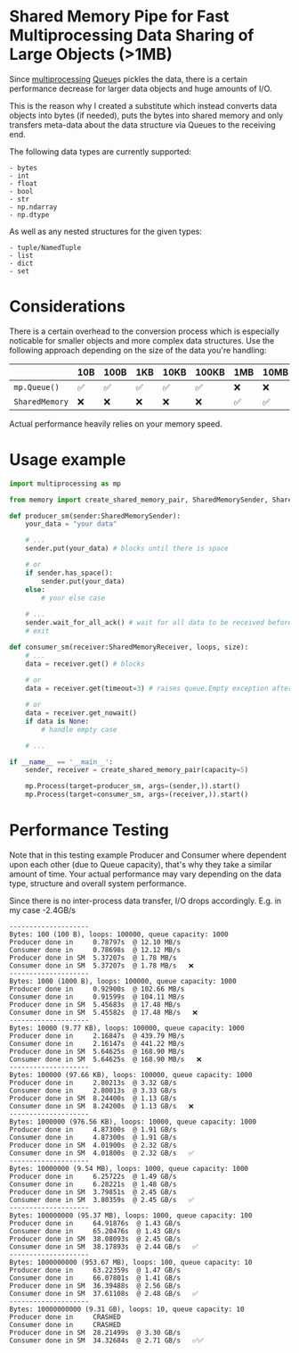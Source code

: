 # Shared Memory Pipe for Fast Multiprocessing Data Sharing of Large Objects (>1MB)

Since [multiprocessing](https://docs.python.org/3/library/multiprocessing.html) [Queue](https://docs.python.org/3/library/multiprocessing.html#multiprocessing.Queue)s pickles the data, there is a certain performance decrease for larger data objects and huge amounts of I/O.

This is the reason why I created a substitute which instead converts data objects into bytes (if needed), puts the bytes into shared memory and only transfers meta-data about the data structure via Queues to the receiving end.

The following data types are currently supported:
```
- bytes
- int
- float
- bool
- str
- np.ndarray
- np.dtype
```

As well as any nested structures for the given types:
```
- tuple/NamedTuple
- list
- dict
- set
```

# Considerations
There is a certain overhead to the conversion process which is especially noticable for smaller objects and more complex data structures.
Use the following approach depending on the size of the data you're handling:

||10B|100B|1KB|10KB|100KB|1MB|10MB|100MB|1GB|10GB|
|---|---|---|---|---|---|---|---|---|---|---|
|``mp.Queue()``|✅|✅|✅|✅|✅|❌|❌|❌|❌|❌|
|``SharedMemory``|❌|❌|❌|❌|❌|✅|✅|✅|✅|✅|

Actual performance heavily relies on your memory speed.

# Usage example
```python
import multiprocessing as mp

from memory import create_shared_memory_pair, SharedMemorySender, SharedMemoryReceiver

def producer_sm(sender:SharedMemorySender):
    your_data = "your data"

    # ...
    sender.put(your_data) # blocks until there is space

    # or
    if sender.has_space():
        sender.put(your_data)
    else:
        # your else case
    
    # ...
    sender.wait_for_all_ack() # wait for all data to be received before closing the sender
    # exit

def consumer_sm(receiver:SharedMemoryReceiver, loops, size):
    # ...
    data = receiver.get() # blocks
    
    # or
    data = receiver.get(timeout=3) # raises queue.Empty exception after 3s

    # or
    data = receiver.get_nowait()
    if data is None:
        # handle empty case

    # ...

if __name__ == '__main__':
    sender, receiver = create_shared_memory_pair(capacity=5)

    mp.Process(target=producer_sm, args=(sender,)).start()
    mp.Process(target=consumer_sm, args=(receiver,)).start()

```

# Performance Testing
Note that in this testing example Producer and Consumer where dependent upon each other (due to Queue capacity), that's why they take a similar amount of time. Your actual performance may vary depending on the data type, structure and overall system performance.

Since there is no inter-process data transfer, I/O drops accordingly. E.g. in my case -2.4GB/s

```
--------------------
Bytes: 100 (100 B), loops: 100000, queue capacity: 1000
Producer done in     0.78797s  @ 12.10 MB/s
Consumer done in     0.78698s  @ 12.12 MB/s
Producer done in SM  5.37207s  @ 1.78 MB/s
Consumer done in SM  5.37207s  @ 1.78 MB/s   ❌
--------------------
Bytes: 1000 (1000 B), loops: 100000, queue capacity: 1000
Producer done in     0.92900s  @ 102.66 MB/s
Consumer done in     0.91599s  @ 104.11 MB/s
Producer done in SM  5.45683s  @ 17.48 MB/s
Consumer done in SM  5.45582s  @ 17.48 MB/s   ❌
--------------------
Bytes: 10000 (9.77 KB), loops: 100000, queue capacity: 1000
Producer done in     2.16847s  @ 439.79 MB/s
Consumer done in     2.16147s  @ 441.22 MB/s
Producer done in SM  5.64625s  @ 168.90 MB/s 
Consumer done in SM  5.64625s  @ 168.90 MB/s   ❌
--------------------
Bytes: 100000 (97.66 KB), loops: 100000, queue capacity: 1000
Producer done in     2.80213s  @ 3.32 GB/s
Consumer done in     2.80013s  @ 3.33 GB/s
Producer done in SM  8.24400s  @ 1.13 GB/s
Consumer done in SM  8.24200s  @ 1.13 GB/s   ❌
--------------------
Bytes: 1000000 (976.56 KB), loops: 10000, queue capacity: 1000
Producer done in     4.87300s  @ 1.91 GB/s
Consumer done in     4.87300s  @ 1.91 GB/s
Producer done in SM  4.01900s  @ 2.32 GB/s 
Consumer done in SM  4.01800s  @ 2.32 GB/s   ✅
--------------------
Bytes: 10000000 (9.54 MB), loops: 1000, queue capacity: 1000
Producer done in     6.25722s  @ 1.49 GB/s
Consumer done in     6.28221s  @ 1.48 GB/s
Producer done in SM  3.79851s  @ 2.45 GB/s 
Consumer done in SM  3.80359s  @ 2.45 GB/s   ✅
--------------------
Bytes: 100000000 (95.37 MB), loops: 1000, queue capacity: 100
Producer done in     64.91876s  @ 1.43 GB/s
Consumer done in     65.20476s  @ 1.43 GB/s
Producer done in SM  38.08093s  @ 2.45 GB/s
Consumer done in SM  38.17893s  @ 2.44 GB/s   ✅
--------------------
Bytes: 1000000000 (953.67 MB), loops: 100, queue capacity: 10
Producer done in     63.22359s  @ 1.47 GB/s
Consumer done in     66.07801s  @ 1.41 GB/s
Producer done in SM  36.39488s  @ 2.56 GB/s
Consumer done in SM  37.61108s  @ 2.48 GB/s   ✅
--------------------
Bytes: 10000000000 (9.31 GB), loops: 10, queue capacity: 10
Producer done in     CRASHED 
Consumer done in     CRASHED 
Producer done in SM  28.21499s  @ 3.30 GB/s
Consumer done in SM  34.32684s  @ 2.71 GB/s   ✅✅
```